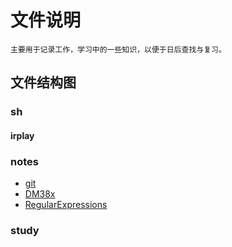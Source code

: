 文件说明
=====================
    主要用于记录工作，学习中的一些知识，以便于日后查找与复习。

文件结构图
----------------------

### sh 


#### irplay 

    

### notes
- [git](notes/git/README.md)
- [DM38x](notes/DM38x/DM385-uboot-kernel.md)
- [RegularExpressions](notes/re/README.md)

### study     